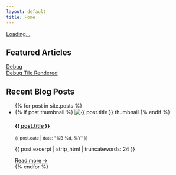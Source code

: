 ```yaml
---
layout: default
title: Home
---
```


<!-- Flash News Rotator -->
<div class="featured-rotator">
  <a id="featured-rotator-link" href="#">
    <span id="featured-rotator-text">Loading...</span>
  </a>
</div>

## Featured Articles

<section class="hero-grid fade-in">
  <a
    href="#"
    class="hero-grid-item"
    style="background-image: url('/assets/images/zerotrust.png');"
    title="Debug Tile"
  >
    <div class="hero-category">Debug</div>
    <div class="hero-overlay">
      <span>Debug Tile Rendered</span>
    </div>
  </a>
</section>

## Recent Blog Posts

<ul class="post-list">
  {% for post in site.posts %}
    <li class="fade-in fade-in-delay">
      {% if post.thumbnail %}
        <img
          class="post-thumb-left"
          src="{{ post.thumbnail | relative_url }}"
          alt="{{ post.title }} thumbnail"
          loading="lazy"
        >
      {% endif %}
      <div class="post-info">
        <h4><a href="{{ post.url }}">{{ post.title }}</a></h4>
        <p><small>{{ post.date | date: "%B %d, %Y" }}</small></p>
        <p>{{ post.excerpt | strip_html | truncatewords: 24 }}</p>
        <a href="{{ post.url }}">Read more →</a>
      </div>
    </li>
  {% endfor %}
</ul>

<script>
  document.addEventListener("DOMContentLoaded", function () {
    const posts = [
      {% assign featured = site.posts | sort: "date" | reverse | slice: 0, 6 %}
      {% for post in featured %}
        {
          title: "{{ post.title | escape }}",
          url: "{{ post.url }}"
        }{% unless forloop.last %},{% endunless %}
      {% endfor %}
    ];
    let index = 0;
    const rotatorText = document.getElementById("featured-rotator-text");
    const rotatorLink = document.getElementById("featured-rotator-link");

    function rotatePost() {
      const post = posts[index];
      rotatorText.classList.remove("fade-in");
      void rotatorText.offsetWidth;
      rotatorText.textContent = post.title;
      rotatorLink.href = post.url;
      rotatorText.classList.add("fade-in");
      index = (index + 1) % posts.length;
    }

    rotatePost();
    setInterval(rotatePost, 8000);
  });
</script>
